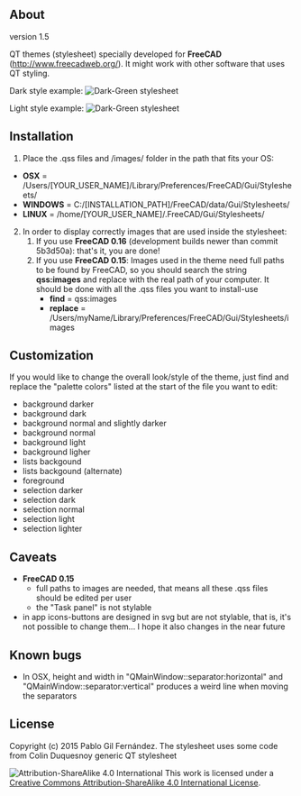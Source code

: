 About
------
version 1.5

QT themes (stylesheet) specially developed for **FreeCAD** (http://www.freecadweb.org/).
It might work with other software that uses QT styling.

Dark style example:
![Dark-Green stylesheet](/../multimedia/img/stylesheet_dark.png?raw=true "Dark-Green stylesheet")

Light style example:
![Dark-Green stylesheet](/../multimedia/img/stylesheet_light.png?raw=true "Dark-Green stylesheet")

Installation
------
1. Place the .qss files and /images/ folder in the path that fits your OS:
  - **OSX** = /Users/[YOUR_USER_NAME]/Library/Preferences/FreeCAD/Gui/Stylesheets/
  - **WINDOWS** = C:/[INSTALLATION_PATH]/FreeCAD/data/Gui/Stylesheets/
  - **LINUX** = /home/[YOUR_USER_NAME]/.FreeCAD/Gui/Stylesheets/
2. In order to display correctly images that are used inside the stylesheet:
    1. If you use **FreeCAD 0.16** (development builds newer than commit 5b3d50a): that's it, you are done!
    2. If you use **FreeCAD 0.15**: Images used in the theme need full paths to be found by FreeCAD, so you should search the string **qss:images** and replace with the real path of your computer. It should be done with all the .qss files you want to install-use
        - **find** = qss:images
        - **replace** = /Users/myName/Library/Preferences/FreeCAD/Gui/Stylesheets/images

Customization
------
If you would like to change the overall look/style of the theme, just find and replace the "palette colors" listed at the start of the file you want to edit:
- background darker
- background dark
- background normal and slightly darker
- background normal
- background light
- background ligher
- lists backgound
- lists backgound (alternate)
- foreground
- selection darker
- selection dark
- selection normal
- selection light
- selection lighter

Caveats
------
- **FreeCAD 0.15**
    * full paths to images are needed, that means all these .qss files should be edited per user
    * the "Task panel" is not stylable
- in app icons-buttons are designed in svg but are not stylable, that is, it's not possible to change them... I hope it also changes in the near future

Known bugs
------
- In OSX, height and width in "QMainWindow::separator:horizontal" and "QMainWindow::separator:vertical" produces a weird line when moving the separators

License
------
Copyright (c) 2015 Pablo Gil Fernández.
The stylesheet uses some code from Colin Duquesnoy generic QT stylesheet

![Attribution-ShareAlike 4.0 International](http://i.creativecommons.org/l/by-sa/3.0/88x31.png)
This work is licensed under a [Creative Commons Attribution-ShareAlike 4.0 International License](http://creativecommons.org/licenses/by-sa/4.0/).
